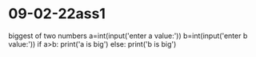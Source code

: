 # 09-02-22ass1
biggest of two numbers
a=int(input('enter a value:'))
b=int(input('enter b value:'))
if a>b:
    print('a is big')
else:
    print('b is big')
